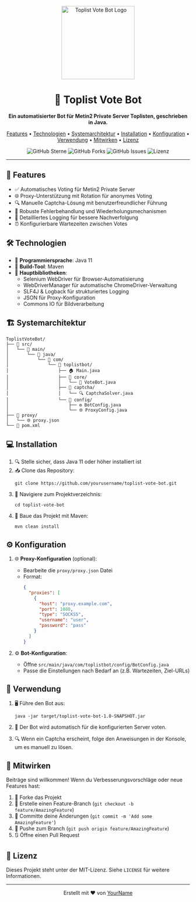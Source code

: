 <div align="center">
  <img src="https://i.imgur.com/pYX4rOZ.png" alt="Toplist Vote Bot Logo" width="200">
  <h1>🤖 Toplist Vote Bot</h1>
  <p>
    <strong>Ein automatisierter Bot für Metin2 Private Server Toplisten, geschrieben in Java.</strong>
  </p>

  <p>
    <a href="#-features">Features</a> •
    <a href="#-technologien">Technologien</a> •
    <a href="#-systemarchitektur">Systemarchitektur</a> •
    <a href="#-installation">Installation</a> •
    <a href="#%EF%B8%8F-konfiguration">Konfiguration</a> •
    <a href="#-verwendung">Verwendung</a> •
    <a href="#-mitwirken">Mitwirken</a> •
    <a href="#-lizenz">Lizenz</a>
  </p>

  <img src="https://img.shields.io/github/stars/yourusername/toplist-vote-bot?style=social" alt="GitHub Sterne">
  <img src="https://img.shields.io/github/forks/yourusername/toplist-vote-bot?style=social" alt="GitHub Forks">
  <img src="https://img.shields.io/github/issues/yourusername/toplist-vote-bot" alt="GitHub Issues">
  <img src="https://img.shields.io/github/license/yourusername/toplist-vote-bot" alt="Lizenz">
</div>

---

## 🚀 Features

- ✅ Automatisches Voting für Metin2 Private Server
- 🌐 Proxy-Unterstützung mit Rotation für anonymes Voting
- 🔍 Manuelle Captcha-Lösung mit benutzerfreundlicher Führung
- 💪 Robuste Fehlerbehandlung und Wiederholungsmechanismen
- 📝 Detailliertes Logging für bessere Nachverfolgung
- ⏰ Konfigurierbare Wartezeiten zwischen Votes

## 🛠 Technologien

- 🍵 **Programmiersprache**: Java 11
- 🔧 **Build-Tool**: Maven
- 🚗 **Hauptbibliotheken**:
  - Selenium WebDriver für Browser-Automatisierung
  - WebDriverManager für automatische ChromeDriver-Verwaltung
  - SLF4J & Logback für strukturiertes Logging
  - JSON für Proxy-Konfiguration
  - Commons IO für Bildverarbeitung

## 🏗 Systemarchitektur

```
ToplistVoteBot/
├── 📁 src/
│   └── 📁 main/
│       └── 📁 java/
│           └── 📁 com/
│               └── 📁 toplistbot/
│                   ├── 🏠 Main.java
│                   ├── 📁 core/
│                   │   └── 🤖 VoteBot.java
│                   ├── 📁 captcha/
│                   │   └── 🔍 CaptchaSolver.java
│                   └── 📁 config/
│                       ├── ⚙️ BotConfig.java
│                       └── 🌐 ProxyConfig.java
├── 📁 proxy/
│   └── 🌐 proxy.json
└── 📄 pom.xml
```

## 💻 Installation

1. 🔍 Stelle sicher, dass Java 11 oder höher installiert ist
2. 📥 Clone das Repository:
   ```
   git clone https://github.com/yourusername/toplist-vote-bot.git
   ```
3. 📂 Navigiere zum Projektverzeichnis:
   ```
   cd toplist-vote-bot
   ```
4. 🔨 Baue das Projekt mit Maven:
   ```
   mvn clean install
   ```

## ⚙️ Konfiguration

1. 🌐 **Proxy-Konfiguration** (optional):
   - Bearbeite die `proxy/proxy.json` Datei
   - Format:
     ```json
     {
       "proxies": [
         {
           "host": "proxy.example.com",
           "port": 1080,
           "type": "SOCKS5",
           "username": "user",
           "password": "pass"
         }
       ]
     }
     ```

2. ⚙️ **Bot-Konfiguration**:
   - Öffne `src/main/java/com/toplistbot/config/BotConfig.java`
   - Passe die Einstellungen nach Bedarf an (z.B. Wartezeiten, Ziel-URLs)

## 🎯 Verwendung

1. 🖥️ Führe den Bot aus:
   ```
   java -jar target/toplist-vote-bot-1.0-SNAPSHOT.jar
   ```

2. 🤖 Der Bot wird automatisch für die konfigurierten Server voten. 
3. 🔍 Wenn ein Captcha erscheint, folge den Anweisungen in der Konsole, um es manuell zu lösen.

## 🤝 Mitwirken

Beiträge sind willkommen! Wenn du Verbesserungsvorschläge oder neue Features hast:

1. 🍴 Forke das Projekt
2. 🌿 Erstelle einen Feature-Branch (`git checkout -b feature/AmazingFeature`)
3. 💾 Committe deine Änderungen (`git commit -m 'Add some AmazingFeature'`)
4. 🔀 Pushe zum Branch (`git push origin feature/AmazingFeature`)
5. 🔃 Öffne einen Pull Request

## 📄 Lizenz

Dieses Projekt steht unter der MIT-Lizenz. Siehe `LICENSE` für weitere Informationen.

---

<div align="center">
  <p>Erstellt mit ❤️ von <a href="https://github.com/yourusername">YourName</a></p>
</div>

